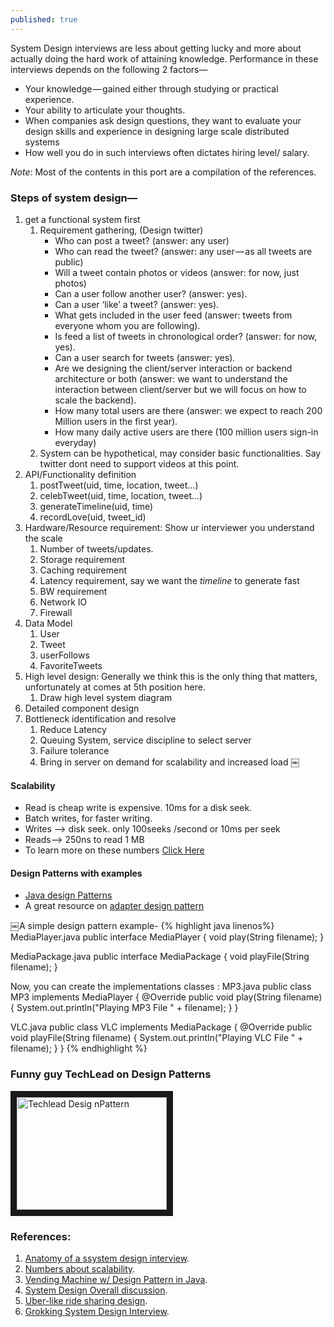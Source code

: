 ```yaml
---
published: true
---
```

System Design interviews are less about getting lucky and more about actually doing the hard work of attaining knowledge. Performance in these interviews depends on the following 2 factors—
- Your knowledge — gained either through studying or practical experience.
- Your ability to articulate your thoughts.
- When companies ask design questions, they want to evaluate your design skills and experience in designing large scale distributed systems
- How well you do in such interviews often dictates hiring level/ salary.

_Note_: Most of the contents in this port are a compilation of the references.



### Steps of system design—
1. get a functional system first
    1. Requirement gathering, (Design twitter)
        * Who can post a tweet? (answer: any user)
        * Who can read the tweet? (answer: any user — as all tweets are public)
        * Will a tweet contain photos or videos (answer: for now, just photos)
        * Can a user follow another user? (answer: yes).
        * Can a user ‘like’ a tweet? (answer: yes).
        * What gets included in the user feed (answer: tweets from everyone whom you are following).
        * Is feed a list of tweets in chronological order? (answer: for now, yes).
        * Can a user search for tweets (answer: yes).
        * Are we designing the client/server interaction or backend architecture or both (answer: we want to understand the interaction between client/server but we will focus on how to scale the backend).
        * How many total users are there (answer: we expect to reach 200 Million users in the first year).
        * How many daily active users are there (100 million users sign-in everyday)
    2. System can be hypothetical, may consider basic functionalities. Say twitter dont need to support videos at this point.
2. API/Functionality definition
    1. postTweet(uid, time, location, tweet...)
    1. celebTweet(uid, time, location, tweet...)
    2. generateTimeline(uid, time)
    3. recordLove(uid, tweet_id)
3. Hardware/Resource requirement: Show ur interviewer you understand the scale
    1. Number of tweets/updates.
    2. Storage requirement
    3. Caching requirement
    4. Latency requirement, say we want the _timeline_ to generate fast
    5. BW requirement
    6. Network IO
    7. Firewall
4. Data Model
    1. User
    2. Tweet
    3. userFollows
    4. FavoriteTweets
5. High level design: Generally we think this is the only thing that matters, unfortunately at comes at 5th position here.
    1. Draw high level system diagram 
6. Detailed component design
7. Bottleneck identification and resolve
    1. Reduce Latency
    1. Queuing System, service discipline to select server
    1. Failure tolerance
    1. Bring in server on demand for scalability and increased load
￼

#### Scalability

- Read is cheap write is expensive. 10ms for a disk seek. 
- Batch writes, for faster writing.
- Writes --> disk seek. only 100seeks /second or 10ms per seek
- Reads--> 250ns to read 1 MB
- To learn more on these numbers [Click Here](http://highscalability.com/numbers-everyone-should-know)


#### Design Patterns with examples
- [Java design Patterns](http://www.fluffycat.com/Java-Design-Patterns/)
- A great resource on [adapter design pattern](https://medium.com/@ssaurel/implement-the-adapter-design-pattern-in-java-f9adb6a8828f)

￼A simple design pattern example-
{% highlight java linenos%}
MediaPlayer.java
public interface MediaPlayer {
 void play(String filename);
}

MediaPackage.java
public interface MediaPackage {
 void playFile(String filename);
}

Now, you can create the implementations classes :
MP3.java
public class MP3 implements MediaPlayer {
 @Override
 public void play(String filename) {
    System.out.println("Playing MP3 File " + filename);
 }
}

VLC.java
public class VLC implements MediaPackage {
 @Override
 public void playFile(String filename) {
    System.out.println("Playing VLC File " + filename);
 }
}
{% endhighlight %}


### Funny guy TechLead on Design Patterns
<a href="http://www.youtube.com/watch?feature=player_embedded&v=WV2Ed1QTst8
" target="_blank"><img src="http://img.youtube.com/vi/WV2Ed1QTst8/0.jpg" 
alt="Techlead Desig nPattern" width="240" height="180" border="10" /></a>

### References:
1. [Anatomy of a ssystem design interview](https://hackernoon.com/anatomy-of-a-system-design-interview-4cb57d75a53f).
1. [Numbers about scalability](http://highscalability.com/numbers-everyone-should-know).
1. [Vending Machine w/ Design Pattern in Java](https://javarevisited.blogspot.com/2016/06/design-vending-machine-in-java.html).
1. [System Design Overall discussion](https://www.interviewbit.com/courses/system-design/). 
1. [Uber-like ride sharing design](https://sakib.ninja/experimenting-uber-like-application-architecture/). 
1. [Grokking System Design Interview](https://www.educative.io/collection/5668639101419520/5649050225344512).
